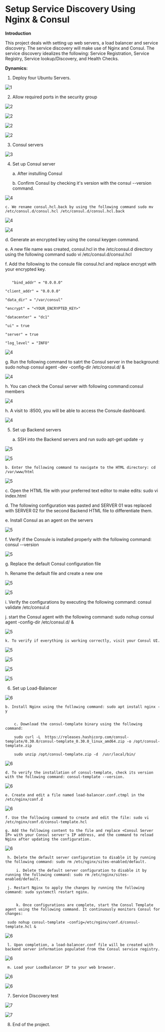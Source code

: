 # Setup Service Discovery Using Nginx & Consul

**Introduction**

This project deals with setting up web servers, a load balancer and service discovery. The service discovery will make use of Nginx and Consul. 
The service discovery idealizes the following:   Service Registration, Service Registry, Service lookup/Discovery, and Health Checks.

**Dynamics:**

1.	Deploy four Ubuntu Servers.


![1](img/img1.png)




2.	Allow required ports in the security group


![2](img/img2.png)


![2](img/img3.png)


![2](img/img4.png)


![2](img/img5.png)



3.	Consul servers


![3](img/img6.png)



4.	Set up Consul server
     
     a. After instulling Consul
     
     b. Confirm Consul by checking it's version with the consul --version command.



![4](img/img8.png)


    c. We rename consul.hcl.back by using the following command sudo mv /etc/consul.d/consul.hcl /etc/consul.d/consul.hcl.back



![4](img/img9.png)


![4](img/img10.png)



   d. Generate an encrypted key using the  consul keygen command.

   e. A new file name was created, consul.hcl in the /etc/consul.d directory using the following command sudo vi /etc/consul.d/consul.hcl

   f. Add the following to the consule file consul.hcl and replace encrypt with your encrypted key.


```

   "bind_addr" = "0.0.0.0"

"client_addr" = "0.0.0.0"

"data_dir" = "/var/consul"

"encrypt" = "<YOUR_ENCRYPTED_KEY>"

"datacenter" = "dc1"

"ui" = true

"server" = true

"log_level" = "INFO"

```




![4](img/img11.png)


  g. Run the following command to satrt the Consul server in the background: sudo nohup consul agent -dev -config-dir /etc/consul.d/ &



![4](img/img13.png)


   h. You can check the Consul server with following command:consul members


![4](img/img14.png)


   h. A visit to <EC2 Consul Server IP>:8500, you will be able to access the Consule dashboard.


![4](img/img15.png)




5.	Set up Backend servers

    a. SSH into the Backend servers and run     sudo apt-get update -y


![5](img/img16.png)


![5](img/img17.png)


    b. Enter the following command to navigate to the HTML directory: cd /var/www/html


![5](img/img19.png)



   c. Open the HTML file with your preferred text editor to make edits: sudo vi index.html

   d. The following configuration was pasted and SERVER 01 was replaced with SERVER 02 for the second Backend HTML file to differentiate them.

  
  
   e. Install Consul as an agent on the servers 



![5](img/img22.png)



   f. Verify if the Consule is installed properly with the following command: consul --version


![5](img/img23.png)


  g. Replace the default Consul configuration file
 
 

  h. Rename the default file and create a new one


![5](img/img24.png)


![5](img/img25.png)


   i. Verify the configurations by executing the following command: consul validate /etc/consul.d

   j. start the Consul agent with the following command: sudo nohup consul agent -config-dir /etc/consul.d/ &


   ![5](img/img26.png)



    k. To verify if everything is working correctly, visit your Consul UI.


![5](img/img27.png)


![5](img/img28.png)


![5](img/img28.png)



![5](img/img29.png)



6.	Set up Load-Balancer


![6](img/img30.png)


    b. Install Nginx using the following command: sudo apt install nginx -y

```

    c. Download the consul-template binary using the following command:
   
    sudo curl -L  https://releases.hashicorp.com/consul-template/0.30.0/consul-template_0.30.0_linux_amd64.zip -o /opt/consul-template.zip

    sudo unzip /opt/consul-template.zip -d  /usr/local/bin/

```


![6](img/img31.png)


    d. To verify the installation of consul-template, check its version with the following command: consul-template --version.


![6](img/img32.png)


    e. Create and edit a file named load-balancer.conf.ctmpl in the /etc/nginx/conf.d


![6](img/img33.png)


    f. Use the following command to create and edit the file: sudo vi /etc/nginx/conf.d/consul-template.hcl

    g. Add the following content to the file and replace <Consul Server IP> with your Consul server's IP address, and the command to reload Nginx after updating the configuration.


![6](img/img34.png)



     h. Delete the default server configuration to disable it by running the following command: sudo rm /etc/nginx/sites-enabled/default.

```
     i. Delete the default server configuration to disable it by running the following command: sudo rm /etc/nginx/sites-enabled/default.

```
     j. Restart Nginx to apply the changes by running the following command: sudo systemctl restart nginx.

```

     k. Once configurations are complete, start the Consul Template agent using the following command. It continuously monitors Consul for changes:

```

     sudo nohup consul-template -config=/etc/nginx/conf.d/consul-template.hcl &


![6](img/img35.png)



     l. Upon completion, a load-balancer.conf file will be created with backend server information populated from the Consul service registry.


![6](img/img36.png)


     m. Load your Loadbalancer IP to your web browser.


![6](img/img37.png)


![6](img/img38.png)



7.	Service Discovery test


![7](img/img39.png)



![7](img/img40.png)



8.	End of the project.



